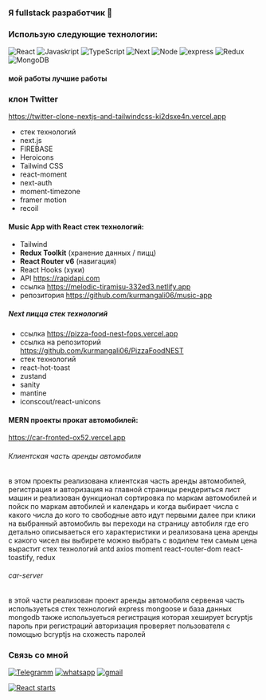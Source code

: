 ### Я fullstack разработчик 👋


### Использую следующие технологии:
![React](https://img.shields.io/badge/-React-090909??style=for-the-badge&logo=react)
![Javaskript](https://img.shields.io/badge/-Javaskript-000??style=for-the-badge&logo=JavaScript)
![TypeScript](https://img.shields.io/badge/-TypeScript-090909??style=for-the-badge&logo=TypeScript)
![Next](https://img.shields.io/badge/-Next-090909??style=for-the-badge&logo=Next.js)
![Node](https://img.shields.io/badge/-Node-090909??style=for-the-badge&logo=Node.js)
![express](https://img.shields.io/badge/-express-090909??style=for-the-badge&logo=express)
![Redux](https://img.shields.io/badge/-Redux-090909??style=for-the-badge&logo=Redux)
![MongoDB](https://img.shields.io/badge/-MongoDB-090909??style=for-the-badge&logo=MongoDB)


#### мой работы лучшие работы

### клон Twitter 
https://twitter-clone-nextjs-and-tailwindcss-ki2dsxe4n.vercel.app

- cтек технологий
- next.js
- FIREBASE
- Heroicons
- Tailwind CSS
- react-moment
- next-auth
- moment-timezone
- framer motion
- recoil

####  Music App with React стек технологий:
- Tailwind
- **Redux Toolkit** (хранение данных / пицц)
- **React Router v6** (навигация)
- React Hooks (хуки)
- API https://rapidapi.com
- ссылка https://melodic-tiramisu-332ed3.netlify.app
- репозитория https://github.com/kurmangali06/music-app

##### Next  пицца стек технологий
- ссылка https://pizza-food-nest-fops.vercel.app
- ссылка на репозиторий https://github.com/kurmangali06/PizzaFoodNEST
- стек технологий
- react-hot-toast
- zustand
- sanity
- mantine
- iconscout/react-unicons

#### MERN проекты прокат автомобилей:
https://car-fronted-ox52.vercel.app

###### Клиентская часть аренды автомобиля
в этом проекты реализована клиентская часть аренды автомобилей, регистрация и авторизация на главной страницы рендериться лист машин и реализован функционал сортировка по маркам автомобилей и пойск по маркам автобилей и календарь и когда выбирает числа с какого числа до кого то свободные авто идут первыми далее при клики на выбранный автомобиль вы переходи на страницу автобиля где его детально описываеться его характеристики и реализована цена аренды с какого чисел вы выбирете можно выбрать с водилем тем самым цена вырастит стех технологий
antd axios moment react-router-dom react-toastify, redux

###### car-server
в этой части реализован проект аренды автомобиля сервеная часть используеться стех технологий express mongoose и база данных mongodb также используеться регистрация которая хеширует bcryptjs пароль при регистраций авторизация проверяет пользователя с помощью bcryptjs на схожесть паролей
### Связь со мной
[![Telegramm](https://img.shields.io/badge/-Telegramm-090909??style=for-the-badge&logo=Telegram)](https://t.me/Kurmangali_kusainoff)
[![whatsapp](https://img.shields.io/badge/-whatsapp-090909??style=for-the-badge&logo=whatsapp)](https://wa.me/87021930368)
[![gmail](https://img.shields.io/badge/-gmail-090909??style=for-the-badge&logo=gmail)](https://mail.google.com/mail/u/0/#inbox)

[![React starts](https://github-readme-stats.vercel.app/api?username=kurmangali06)](https://github-readme-stats)
